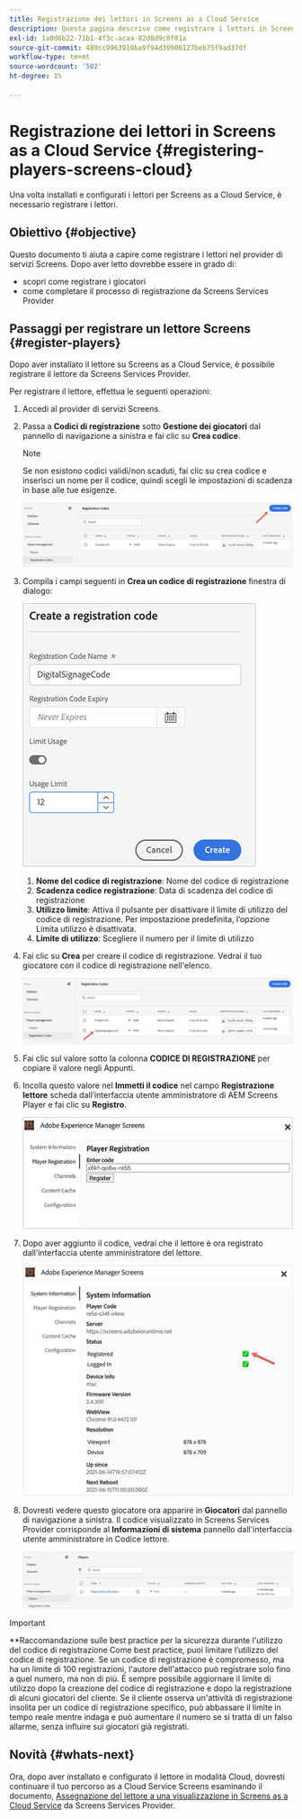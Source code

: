 ```yaml
---
title: Registrazione dei lettori in Screens as a Cloud Service
description: Questa pagina descrive come registrare i lettori in Screens as a Cloud Service.
exl-id: 1a0d6b22-71b1-4f3c-acaa-82d8d9c0f81a
source-git-commit: 489cc9963910ba9f94d30906127beb75f9ad37df
workflow-type: tm+mt
source-wordcount: '502'
ht-degree: 1%

---
```


# Registrazione dei lettori in Screens as a Cloud Service {#registering-players-screens-cloud}

Una volta installati e configurati i lettori per Screens as a Cloud Service, è necessario registrare i lettori.

## Obiettivo {#objective}

Questo documento ti aiuta a capire come registrare i lettori nel provider di servizi Screens. Dopo aver letto dovrebbe essere in grado di:

* scopri come registrare i giocatori
* come completare il processo di registrazione da Screens Services Provider

## Passaggi per registrare un lettore Screens {#register-players}

Dopo aver installato il lettore su Screens as a Cloud Service, è possibile registrare il lettore da Screens Services Provider.

Per registrare il lettore, effettua le seguenti operazioni:

1. Accedi al provider di servizi Screens.

1. Passa a **Codici di registrazione** sotto **Gestione dei giocatori** dal pannello di navigazione a sinistra e fai clic su **Crea codice**.

   >[!NOTE]
   >Se non esistono codici validi/non scaduti, fai clic su crea codice e inserisci un nome per il codice, quindi scegli le impostazioni di scadenza in base alle tue esigenze.

   ![immagine](/help/screens-cloud/assets/player/register-player1.png)

1. Compila i campi seguenti in **Crea un codice di registrazione** finestra di dialogo:

   ![immagine](/help/screens-cloud/assets/player/register-player2.png)

   1. **Nome del codice di registrazione**: Nome del codice di registrazione
   1. **Scadenza codice registrazione**: Data di scadenza del codice di registrazione
   1. **Utilizzo limite**: Attiva il pulsante per disattivare il limite di utilizzo del codice di registrazione. Per impostazione predefinita, l’opzione Limita utilizzo è disattivata.
   1. **Limite di utilizzo**: Scegliere il numero per il limite di utilizzo

1. Fai clic su **Crea** per creare il codice di registrazione. Vedrai il tuo giocatore con il codice di registrazione nell&#39;elenco.

   ![immagine](/help/screens-cloud/assets/player/register-player3.png)

1. Fai clic sul valore sotto la colonna **CODICE DI REGISTRAZIONE**  per copiare il valore negli Appunti.

1. Incolla questo valore nel **Immetti il codice** nel campo **Registrazione lettore** scheda dall’interfaccia utente amministratore di AEM Screens Player e fai clic su **Registro**.

   ![immagine](/help/screens-cloud/assets/player/register-player4.png)


1. Dopo aver aggiunto il codice, vedrai che il lettore è ora registrato dall’interfaccia utente amministratore del lettore.

   ![immagine](/help/screens-cloud/assets/player/register-player5.png)

1. Dovresti vedere questo giocatore ora apparire in **Giocatori** dal pannello di navigazione a sinistra. Il codice visualizzato in Screens Services Provider corrisponde al **Informazioni di sistema** pannello dall&#39;interfaccia utente amministratore in Codice lettore.

   ![immagine](/help/screens-cloud/assets/player/register-player6.png)

>[!IMPORTANT]
>**Raccomandazione sulle best practice per la sicurezza durante l&#39;utilizzo del codice di registrazione
>Come best practice, puoi limitare l’utilizzo del codice di registrazione. Se un codice di registrazione è compromesso, ma ha un limite di 100 registrazioni, l&#39;autore dell&#39;attacco può registrare solo fino a quel numero, ma non di più. È sempre possibile aggiornare il limite di utilizzo dopo la creazione del codice di registrazione e dopo la registrazione di alcuni giocatori del cliente. Se il cliente osserva un&#39;attività di registrazione insolita per un codice di registrazione specifico, può abbassare il limite in tempo reale mentre indaga e può aumentare il numero se si tratta di un falso allarme, senza influire sui giocatori già registrati.


## Novità {#whats-next}

Ora, dopo aver installato e configurato il lettore in modalità Cloud, dovresti continuare il tuo percorso as a Cloud Service Screens esaminando il documento, [Assegnazione del lettore a una visualizzazione in Screens as a Cloud Service](/help/screens-cloud/managing-players-registration/assigning-player-display.md) da Screens Services Provider.
